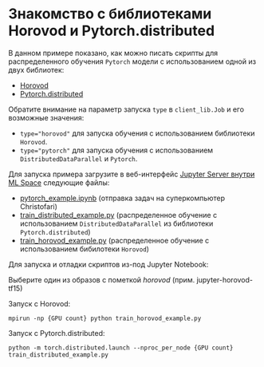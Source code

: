 # Знакомство с библиотеками Horovod и Pytorch.distributed

В данном примере показано, как можно писать скрипты для распределенного обучения `Pytorch` модели с использованием одной из двух библиотек:
 * [Horovod](https://github.com/horovod/horovod)
 * [Pytorch.distributed](https://pytorch.org/tutorials/intermediate/dist_tuto.html)

Обратите внимание на параметр запуска `type` в `client_lib.Job` и его возможные значения:
 * `type="horovod"` для запуска обучения с использованием библиотеки `Horovod`.
 * `type="pytorch"` для запуска обучения с использованием `DistributedDataParallel` и `Pytorch`.

Для запуска примера загрузите в веб-интерфейс [Jupyter Server внутри ML Space](https://console.cloud.ru/projects/) следующие файлы:

 * [pytorch_example.ipynb](pytorch_example.ipynb) (отправка задач на суперкомпьютер Christofari)
 * [train_distributed_example.py](train_distributed_example.py) (распределенное обучение с использованием `DistributedDataParallel` из библиотеки `Pytorch.distributed`)
 * [train_horovod_example.py](train_horovod_example.py) (распределенное обучение с использованием бибилотеки `Horovod`)
 
 
 Для запуска и отладки скриптов из-под Jupyter Notebook:
 
 Выберите один из образов с пометкой *horovod* (прим. jupyter-horovod-tf15)
 
 Запуск с Horovod:
 ```
 mpirun -np {GPU count} python train_horovod_example.py
 ```
 Запуск с Pytorch.distributed:
 ```
 python -m torch.distributed.launch --nproc_per_node {GPU count} train_distributed_example.py
```
